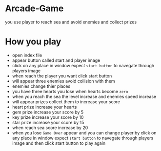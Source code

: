 # Arcade-Game
you use player to reach sea and avoid enemies and collect prizes
# How you play
- open index file
- appear button called start and player image
- click on any place in window expect `start button` to navegate through players image
- when reach the player you want click start button
- will appear three enemies avoid collision with them 
- enemies change thier places 
- you have three hearts you lose when hearts become `zero`
- when you reach the sea the level increase and enemies speed increase
- will appear prizes collect them to increase your score
- heart prize increase your hearts
- gem prize increase your score by 5
- key prize increase your score by 10
- star prize increase your score by 15
- when reach sea score increase by 20
- when you lose `Game Over` appear and you can change player by click on any place in window expect `start button` to navegate through players image and then click start button to play again
